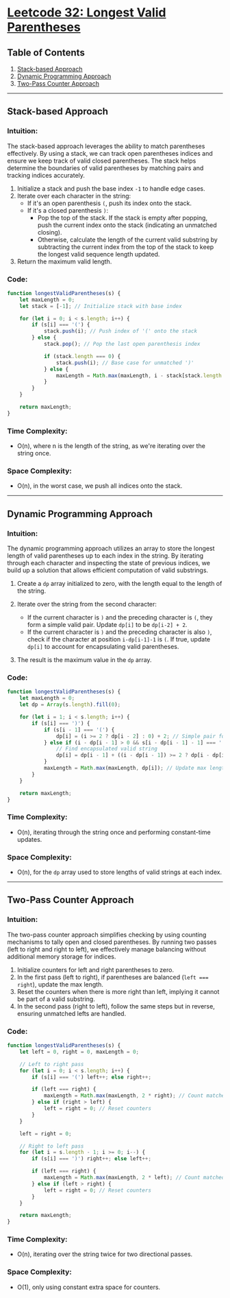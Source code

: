 # [Leetcode 32: Longest Valid Parentheses](https://leetcode.com/problems/longest-valid-parentheses/)

## Table of Contents
1. [Stack-based Approach](#stack-based-approach)
2. [Dynamic Programming Approach](#dynamic-programming-approach)
3. [Two-Pass Counter Approach](#two-pass-counter-approach)

---

## Stack-based Approach

### Intuition:

The stack-based approach leverages the ability to match parentheses effectively. By using a stack, we can track open parentheses indices and ensure we keep track of valid closed parentheses. The stack helps determine the boundaries of valid parentheses by matching pairs and tracking indices accurately.

1. Initialize a stack and push the base index `-1` to handle edge cases.
2. Iterate over each character in the string:
    - If it's an open parenthesis `(`, push its index onto the stack.
    - If it's a closed parenthesis `)`:
        - Pop the top of the stack. If the stack is empty after popping, push the current index onto the stack (indicating an unmatched closing).
        - Otherwise, calculate the length of the current valid substring by subtracting the current index from the top of the stack to keep the longest valid sequence length updated.
3. Return the maximum valid length.

### Code:

```javascript
function longestValidParentheses(s) {
    let maxLength = 0;
    let stack = [-1]; // Initialize stack with base index

    for (let i = 0; i < s.length; i++) {
        if (s[i] === '(') {
            stack.push(i); // Push index of '(' onto the stack
        } else {
            stack.pop(); // Pop the last open parenthesis index

            if (stack.length === 0) {
                stack.push(i); // Base case for unmatched ')'
            } else {
                maxLength = Math.max(maxLength, i - stack[stack.length - 1]); // Calculate valid length
            }
        }
    }

    return maxLength;
}
```

### Time Complexity:

- O(n), where n is the length of the string, as we're iterating over the string once.

### Space Complexity:

- O(n), in the worst case, we push all indices onto the stack.

---

## Dynamic Programming Approach

### Intuition:

The dynamic programming approach utilizes an array to store the longest length of valid parentheses up to each index in the string. By iterating through each character and inspecting the state of previous indices, we build up a solution that allows efficient computation of valid substrings.

1. Create a `dp` array initialized to zero, with the length equal to the length of the string.
2. Iterate over the string from the second character:
   - If the current character is `)` and the preceding character is `(`, they form a simple valid pair. Update `dp[i]` to be `dp[i-2] + 2`.
   - If the current character is `)` and the preceding character is also `)`, check if the character at position `i-dp[i-1]-1` is `(`. If true, update `dp[i]` to account for encapsulating valid parentheses.

3. The result is the maximum value in the `dp` array.

### Code:

```javascript
function longestValidParentheses(s) {
    let maxLength = 0;
    let dp = Array(s.length).fill(0);

    for (let i = 1; i < s.length; i++) {
        if (s[i] === ')') {
            if (s[i - 1] === '(') {
                dp[i] = (i >= 2 ? dp[i - 2] : 0) + 2; // Simple pair found
            } else if (i - dp[i - 1] > 0 && s[i - dp[i - 1] - 1] === '(') {
                // Find encapsulated valid string
                dp[i] = dp[i - 1] + ((i - dp[i - 1]) >= 2 ? dp[i - dp[i - 1] - 2] : 0) + 2;
            }
            maxLength = Math.max(maxLength, dp[i]); // Update max length
        }
    }

    return maxLength;
}
```

### Time Complexity:

- O(n), iterating through the string once and performing constant-time updates.

### Space Complexity:

- O(n), for the `dp` array used to store lengths of valid strings at each index.

---

## Two-Pass Counter Approach

### Intuition:

The two-pass counter approach simplifies checking by using counting mechanisms to tally open and closed parentheses. By running two passes (left to right and right to left), we effectively manage balancing without additional memory storage for indices.

1. Initialize counters for left and right parentheses to zero.
2. In the first pass (left to right), if parentheses are balanced (`left === right`), update the max length.
3. Reset the counters when there is more right than left, implying it cannot be part of a valid substring.
4. In the second pass (right to left), follow the same steps but in reverse, ensuring unmatched lefts are handled.

### Code:

```javascript
function longestValidParentheses(s) {
    let left = 0, right = 0, maxLength = 0;

    // Left to right pass
    for (let i = 0; i < s.length; i++) {
        if (s[i] === '(') left++; else right++;

        if (left === right) {
            maxLength = Math.max(maxLength, 2 * right); // Count matched pairs
        } else if (right > left) {
            left = right = 0; // Reset counters
        }
    }

    left = right = 0;

    // Right to left pass
    for (let i = s.length - 1; i >= 0; i--) {
        if (s[i] === ')') right++; else left++;

        if (left === right) {
            maxLength = Math.max(maxLength, 2 * left); // Count matched pairs
        } else if (left > right) {
            left = right = 0; // Reset counters
        }
    }

    return maxLength;
}
```

### Time Complexity:

- O(n), iterating over the string twice for two directional passes.

### Space Complexity:

- O(1), only using constant extra space for counters.

